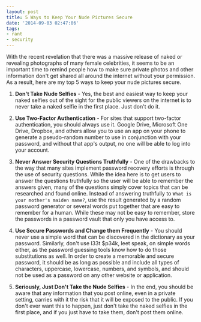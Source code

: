 ```yaml
---
layout: post
title: 5 Ways to Keep Your Nude Pictures Secure
date: '2014-09-03 02:47:06'
tags:
- rant
- security
---
```


With the recent revelation that there was a massive release of naked or revealing photographs of many female celebrities, it seems to be an important time to remind people how to make sure private photos and other information don't get shared all around the internet without your permission. As a result, here are my top 5 ways to keep your nude pictures secure.

1. **Don't Take Nude Selfies** - Yes, the best and easiest way to keep your naked selfies out of the sight for the public viewers on the internet is to never take a naked selfie in the first place. Just don't do it.

2. **Use Two-Factor Authentication** - For sites that support two-factor authentication, you should always use it. Google Drive, Microsoft One Drive, Dropbox, and others allow you to use an app on your phone to generate a pseudo-random number to use in conjunction with your password, and without that app's output, no one will be able to log into your account.

3. **Never Answer Security Questions Truthfully** - One of the drawbacks to the way that many sites implement password recovery efforts is through the use of security questions. While the idea here is to get users to answer the questions truthfully so the user will be able to remember the answers given, many of the questions simply cover topics that can be researched and found online. Instead of answering truthfully to `What is your mother's maiden name?`, use the result generated by a random password generator or several words put together that are easy to remember for a human. While these may not be easy to remember, store the passwords in a password vault that only you have access to.

4. **Use Secure Passwords and Change them Frequently** - You should never use a simple word that can be discovered in the dictionary as your password. Similarly, don't use l33t $p34k, leet speak, on simple words either, as the password guessing tools know how to do those substitutions as well. In order to create a memorable and secure password, it should be as long as possible and include all types of characters, uppercase, lowercase, numbers, and symbols, and should not be used as a password on any other website or application.

5. **Seriously, Just Don't Take the Nude Selfies** - In the end, you should be aware that any information that you post online, even in a private setting, carries with it the risk that it will be exposed to the public. If you don't ever want this to happen, just don't take the naked selfies in the first place, and if you just have to take them, don't post them online.
